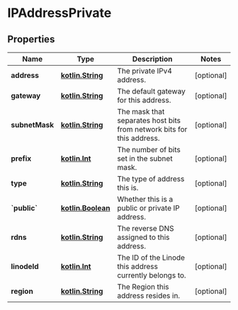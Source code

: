 
# IPAddressPrivate

## Properties
Name | Type | Description | Notes
------------ | ------------- | ------------- | -------------
**address** | [**kotlin.String**](.md) | The private IPv4 address.  |  [optional]
**gateway** | [**kotlin.String**](.md) | The default gateway for this address.  |  [optional]
**subnetMask** | [**kotlin.String**](.md) | The mask that separates host bits from network bits for this address.  |  [optional]
**prefix** | [**kotlin.Int**](.md) | The number of bits set in the subnet mask.  |  [optional]
**type** | [**kotlin.String**](.md) | The type of address this is.  |  [optional]
**&#x60;public&#x60;** | [**kotlin.Boolean**](.md) | Whether this is a public or private IP address.  |  [optional]
**rdns** | [**kotlin.String**](.md) | The reverse DNS assigned to this address.  |  [optional]
**linodeId** | [**kotlin.Int**](.md) | The ID of the Linode this address currently belongs to.  |  [optional]
**region** | [**kotlin.String**](.md) | The Region this address resides in.  |  [optional]




